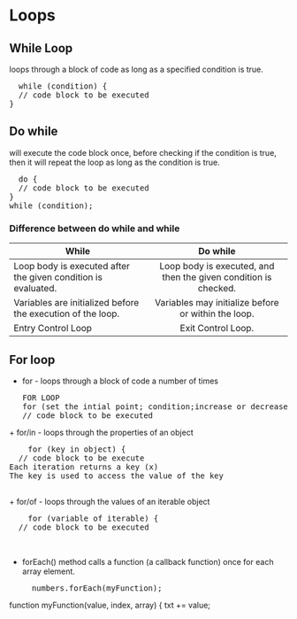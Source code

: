 # Loops
## While Loop 
loops through a block of code as long as a specified condition is true.
<pre>
  while (condition) {
  // code block to be executed
}
</pre>
## Do while 
will execute the code block once, before checking if the condition is true, then it will repeat the loop as long as the condition is true.
<pre>
  do {
  // code block to be executed
}
while (condition);
</pre>
### Difference between do while and while

| While       | Do while        | 
| ------------- |:-------------:| 
| Loop body is executed after the given condition is evaluated.    |Loop body is executed, and then the given condition is checked. | 
| Variables are initialized before the execution of the loop.    | Variables may initialize before or within the loop.  |  
| Entry Control Loop| Exit Control Loop.   |    
## For loop
+ for - loops through a block of code a number of times
  <pre>
  FOR LOOP
  for (set the intial point; condition;increase or decrease) {
  // code block to be executed
</pre>
+ for/in - loops through the properties of an object
  <pre>
    for (key in object) {
  // code block to be execute
Each iteration returns a key (x)
The key is used to access the value of the key
  </pre>
+ for/of - loops through the values of an iterable object
  <pre>
    for (variable of iterable) {
  // code block to be executed

  </pre>

+ forEach() method calls a function (a callback function) once for each array element.
  <pre>
    numbers.forEach(myFunction);
function myFunction(value, index, array) {
  txt += value;
  </pre>
